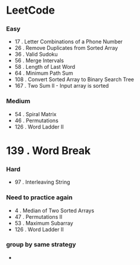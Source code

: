 # LeetCode
### Easy

* 17 . Letter Combinations of a Phone Number  
* 26 . Remove Duplicates from Sorted Array
* 36 . Valid Sudoku
* 56 . Merge Intervals
* 58 . Length of Last Word
* 64 . Minimum Path Sum
* 108 . Convert Sorted Array to Binary Search Tree
* 167 . Two Sum II - Input array is sorted

### Medium
* 54 . Spiral Matrix
* 46 . Permutations
* 126 . Word Ladder II
# 139 . Word Break


### Hard
* 97 . Interleaving String

### Need to practice again
* 4 . Median of Two Sorted Arrays
* 47 . Permutations II
* 53 . Maximum Subarray
* 126 . Word Ladder II

### group by same strategy
* 
